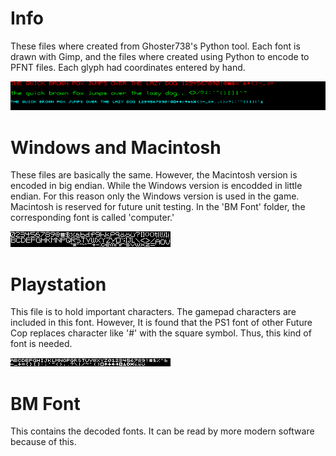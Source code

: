 # Info
These files where created from Ghoster738's Python tool.
Each font is drawn with Gimp, and the files where created
using Python to encode to PFNT files.
Each glyph had coordinates entered by hand.

![Demonstration](Usage.png?raw=true "In the top right character displays the font in action.")

# Windows and Macintosh
These files are basically the same. However, the Macintosh version is encoded in big endian.
While the Windows version is encodded in little endian.
For this reason only the Windows version is used in the game. Macintosh is reserved for
future unit testing. In the 'BM Font' folder, the corresponding font is called 'computer.'

![Computer Font](BM%20Font/computer.png?raw=true "This is the computer font.")

# Playstation
This file is to hold important characters. The gamepad characters are included in this font.
However, It is found that the PS1 font of other Future Cop replaces character like '#' with
the square symbol. Thus, this kind of font is needed.

![Playstation Font](BM%20Font/playstation.png?raw=true "This is the computer font.")

# BM Font
This contains the decoded fonts. It can be read by more modern software because of this.
